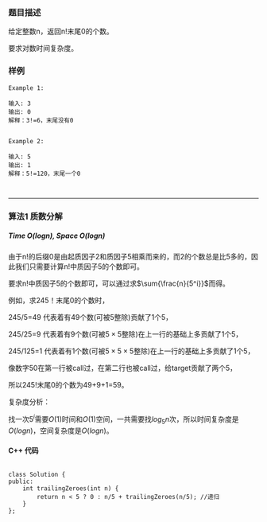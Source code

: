 ### 题目描述

给定整数n，返回n!末尾0的个数。

要求对数时间复杂度。


### 样例

```
Example 1:

输入: 3
输出: 0
解释：3!=6，末尾没有0


Example 2:

输入: 5
输出: 1
解释：5!=120，末尾一个0



```


----------

### 算法1 质数分解
#####  Time $O(log n)$, Space $O(log n)$


由于n!的后缀0是由起质因子2和质因子5相乘而来的，而2的个数总是比5多的，因此我们只需要计算n!中质因子5的个数即可。



要求n!中质因子5的个数即可，可以通过求$\sum{\frac{n}{5^i}}$而得。

例如，求245！末尾0的个数时，

245/5=49 代表着有49个数(可被$5$整除)贡献了1个5，

245/25=9 代表着有9个数(可被$5\times5$整除)在上一行的基础上多贡献了1个5，

245/125=1 代表着有1个数(可被$5\times5\times5$整除)在上一行的基础上多贡献了1个5，

像数字50在第一行被call过，在第二行也被call过，给target贡献了两个5，

所以245!末尾0的个数为49+9+1=59。



复杂度分析：

找一次$5^i$需要$O(1)$时间和$O(1)$空间，一共需要找$log_5n$次，所以时间复杂度是$O(log n)$，空间复杂度是$O(log n)$。



#### C++ 代码
```

class Solution {
public:
    int trailingZeroes(int n) {
        return n < 5 ? 0 : n/5 + trailingZeroes(n/5); //递归
    }
};



```
